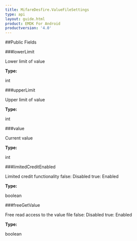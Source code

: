 ```yaml
---
title: MifareDesfire.ValueFileSettings
type: api
layout: guide.html
product: EMDK For Android
productversion: '4.0'
---
```





##Public Fields

###lowerLimit

Lower limit of value

**Type:**

int

###upperLimit

Upper limit of value

**Type:**

int

###value

Current value

**Type:**

int

###limitedCreditEnabled

Limited credit functionality false: Disabled true: Enabled

**Type:**

boolean

###freeGetValue

Free read access to the value file false: Disabled true: Enabled

**Type:**

boolean









